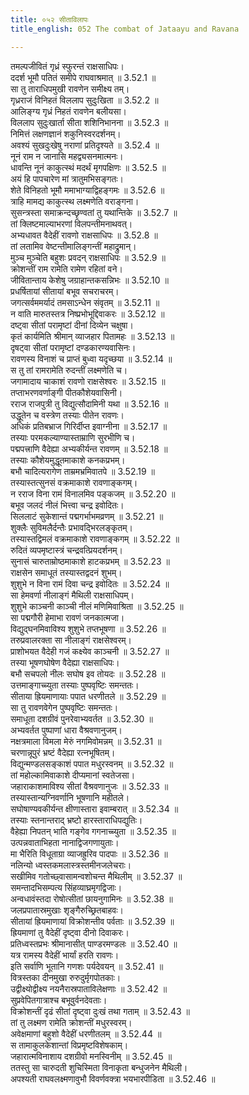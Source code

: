 ```yaml
---
title: ०५२ सीताविलापः
title_english: 052 The combat of Jataayu and Ravana

---
```



तमल्पजीवितं गृध्रं स्फुरन्तं राक्षसाधिपः।  
ददर्श भूमौ पतितं समीपे राघवाश्रमात् ॥ 3.52.1 ॥   
सा तु ताराधिपमुखी रावणेन समीक्ष्य तम्।  
गृध्रराजं विनिहतं विललाप सुदुःखिता ॥ 3.52.2 ॥   
आलिङ्ग्य गृध्रं निहतं रावणेन बलीयसा।  
विललाप सुदुःखार्ता सीता शशिनिभानना ॥ 3.52.3 ॥   
निमित्तं लक्षणज्ञानं शकुनिस्वरदर्शनम्।  
अवश्यं सुखदुःखेषु नराणां प्रतिदृश्यते ॥ 3.52.4 ॥   
नूनं राम न जानासि महद्व्यसनमात्मनः।  
धावन्ति नूनं काकुत्स्थं मदर्थं मृगपक्षिणः ॥ 3.52.5 ॥   
अयं हि पापचारेण मां त्रातुमभिसङ्गतः।  
शेते विनिहतो भूमौ ममाभाग्याद्विहङ्गमः ॥ 3.52.6 ॥   
त्राहि मामद्य काकुत्स्थ लक्ष्मणेति वराङ्गना।  
सुसन्त्रस्ता समाक्रन्दच्छृण्वतां तु यथान्तिके ॥ 3.52.7 ॥   
तां क्लिष्टमाल्याभरणां विलपन्तीमनाथवत्।  
अभ्यधावत वैदेहीं रावणो राक्षसाधिपः ॥ 3.52.8 ॥   
तां लतामिव वेष्टन्तीमालिङ्गन्तीं महाद्रुमान्।  
मुञ्च मुञ्चेति बहुशः प्रवदन् राक्षसाधिपः ॥ 3.52.9 ॥   
क्रोशन्तीं राम रामेति रामेण रहितां वने।  
जीवितान्ताय केशेषु जग्राहान्तकसन्निभः ॥ 3.52.10 ॥   
प्रधर्षितायां सीतायां बभूव सचराचरम्।  
जगत्सर्वममर्यादं तमसाऽन्धेन संवृतम् ॥ 3.52.11 ॥   
न वाति मारुतस्तत्र निष्प्रभोभूद्दिवाकरः ॥ 3.52.12 ॥   
दष्ट्वा सीतां परामृष्टां दीनां दिव्येन चक्षुषा।  
कृतं कार्यमिति श्रीमान् व्याजहार पितामहः ॥ 3.52.13 ॥   
दृषट्वा सीतां परामृष्टां दण्डकारण्यवासिनः।  
रावणस्य विनाशं च प्राप्तं बुध्वा यदृच्छया ॥ 3.52.14 ॥   
स तु तां रामरामेति रुदन्तीं लक्ष्मणेति च।  
जगामादाय चाकाशं रावणो राक्षसेश्वरः ॥ 3.52.15 ॥   
तप्ताभरणवर्णाङ्गी पीतकौशेयवासिनी।  
रराज राजपुत्री तु विद्युत्सौदामिनी यथा ॥ 3.52.16 ॥   
उद्धूतेन च वस्त्रेण तस्याः पीतेन रावणः।  
अधिकं प्रतिबभ्राज गिरिर्दीप्त इवाग्नीना ॥ 3.52.17 ॥   
तस्याः परमकल्याण्यास्ताम्राणि सुरभीणि च।  
पद्मपत्त्राणि वैदेह्या अभ्यकीर्यन्त रावणम् ॥ 3.52.18 ॥   
तस्याः कौशेयमुद्धूतमाकाशे कनकप्रभम्।  
बभौ चादित्यरागेण ताम्रमभ्रमिवातपे ॥ 3.52.19 ॥   
तस्यास्तत्सुनसं वक्रमाकाशे रावणाङ्कगम्।  
न रराज विना रामं विनालमिव पङ्कजम् ॥ 3.52.20 ॥   
बभूव जलदं नीलं भित्त्वा चन्द्र इवोदितः।  
सिललाटं सुकेशान्तं पद्मगर्भाभमव्रणम् ॥ 3.52.21 ॥   
शुक्लैः सुविमलैर्दन्तैः प्रभावद्भिरलङ्कृतम्।  
तस्यास्तद्विमलं वक्रमाकाशे रावणाङ्कगम् ॥ 3.52.22 ॥   
रुदितं व्यपमृष्टास्त्रं चन्द्रवत्प्रियदर्शनम्।  
सुनासं चारुताम्रोष्ठमाकाशे हाटकप्रभम् ॥ 3.52.23 ॥   
राक्षसेन समाधूतं तस्यास्तद्वदनं शुभम्।  
शुशुभे न विना रामं दिवा चन्द्र इवोदितः ॥ 3.52.24 ॥   
सा हेमवर्णा नीलाङ्गं मैथिली राक्षसाधिपम्।  
शुशुभे काञ्चनी काञ्ची नीलं मणिमिवाश्रिता ॥ 3.52.25 ॥   
सा पद्मगौरी हेमाभा रावणं जनकात्मजा।  
विद्युद्घनमिवाविश्य शुशुभे तप्तभूषणा ॥ 3.52.26 ॥   
तरुप्रवालरक्ता सा नीलाङ्गं राक्षसेश्वरम्।  
प्राशोभयत वैदेही गजं कक्ष्येव काञ्चनी ॥ 3.52.27 ॥   
तस्या भूषणघोषेण वैदेह्या राक्षसाधिपः।  
बभौ सचपलो नीलः सघोष इव तोयदः ॥ 3.52.28 ॥   
उत्तमाङ्गाच्च्युता तस्याः पुष्पवृष्टिः समन्ततः।  
सीताया ह्रियमाणायाः पपात धरणीतले ॥ 3.52.29 ॥   
सा तु रावणवेगेन पुष्पवृष्टिः समन्ततः।  
समाधूता दशग्रीवं पुनरेवाभ्यवर्तत ॥ 3.52.30 ॥   
अभ्यवर्तत पुष्पाणां धारा वैश्रवणानुजम्।  
नक्षत्रमाला विमला मेरुं नगमिवोमन्नम् ॥ 3.52.31 ॥   
चरणान्नूपुरं भ्रष्टं वैदेह्या रत्नभूषितम्।  
विद्युन्मण्डलसङ्काशं पपात मधुरस्वनम् ॥ 3.52.32 ॥   
तां महोल्कामिवाकाशे दीप्यमानां स्वतेजसा।  
जहाराकाशमाविश्य सीतां वैश्रवणानुजः ॥ 3.52.33 ॥   
तस्यास्तान्यग्निवर्णानि भूषणानि महीतले।  
सघोषाण्यवकीर्यन्त क्षीणास्तारा इवाम्बरात् ॥ 3.52.34 ॥   
तस्याः स्तनान्तराद् भ्रष्टो हारस्ताराधिपद्युतिः।  
वैहेह्या निपतन् भाति गङ्गेव गगनाच्च्युता ॥ 3.52.35 ॥   
उत्पन्नवाताभिहता नानाद्विजगणायुताः।  
मा भैरिति विधूताग्रा व्याजह्रुरिव पादपाः ॥ 3.52.36 ॥   
नलिन्यो ध्वस्तकमलास्त्रस्तमीनजलेचराः।  
सखीमिव गतोच्छ्वासामन्वशोचन्त मैथिलीम् ॥ 3.52.37 ॥   
समन्तादभिसम्पत्य सिंहव्याघ्रमृगद्विजाः।  
अन्वधावंस्तदा रोषोत्सीतां छायनुगामिनः ॥ 3.52.38 ॥   
जलप्रपातास्रमुखाः शृङ्गैरुच्छ्रितबाहवः।  
सीतायां ह्रियमाणायां विक्रोशन्तीव पर्वताः ॥ 3.52.39 ॥   
ह्रियमाणां तु वैदेहीं दृष्ट्वा दीनो दिवाकरः।  
प्रतिध्वस्तप्रभः श्रीमानासीत् पाण्डरमण्डलः ॥ 3.52.40 ॥   
यत्र रामस्य वैदेहीं भार्यां हरति रावणः।  
इति सर्वाणि भूतानि गणशः पर्यदेवयन् ॥ 3.52.41 ॥   
वित्रस्तका दीनमुखा रुरुदुर्मृगपोतकाः।  
उद्वीक्ष्योद्वीक्ष्य नयनैरास्रपाताविलेक्षणाः ॥ 3.52.42 ॥   
सुप्रवेपितगात्राश्च बभूवुर्वनदेवताः।  
विक्रोशन्तीं दृढं सीतां दृष्ट्वा दुःखं तथा गताम् ॥ 3.52.43 ॥   
तां तु लक्ष्मण रामेति क्रोशन्तीं मधुरस्वरम्।  
अवेक्षमाणां बहुशो वैदेहीं धरणीतलम् ॥ 3.52.44 ॥   
स तामाकुलकेशान्तां विप्रमृष्टविशेषकाम्।  
जहारात्मविनाशाय दशग्रीवो मनस्विनीम् ॥ 3.52.45 ॥   
ततस्तु सा चारुदती शुचिस्मिता विनाकृता बन्धुजनेन मैथिली।  
अपश्यती राघवलक्ष्मणावुभौ विवर्णवक्त्रा भयभारपीडिता ॥ 3.52.46 ॥   